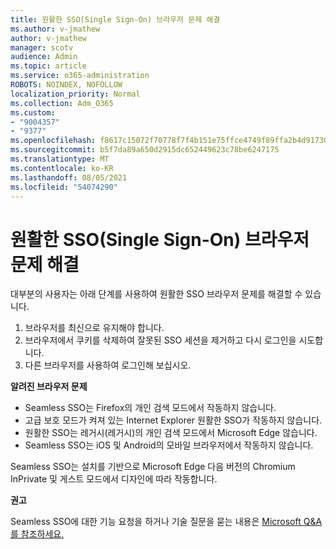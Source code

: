 ```yaml
---
title: 원활한 SSO(Single Sign-On) 브라우저 문제 해결
ms.author: v-jmathew
author: v-jmathew
manager: scotv
audience: Admin
ms.topic: article
ms.service: o365-administration
ROBOTS: NOINDEX, NOFOLLOW
localization_priority: Normal
ms.collection: Adm_O365
ms.custom:
- "9004357"
- "9377"
ms.openlocfilehash: f8617c15072f70778f7f4b151e75ffce4749f89ffa2b4d91730937c26aaeabbb
ms.sourcegitcommit: b5f7da89a650d2915dc652449623c78be6247175
ms.translationtype: MT
ms.contentlocale: ko-KR
ms.lasthandoff: 08/05/2021
ms.locfileid: "54074290"
---
```

# <a name="troubleshoot-seamless-single-sign-on-sso-browser-issues"></a>원활한 SSO(Single Sign-On) 브라우저 문제 해결

대부분의 사용자는 아래 단계를 사용하여 원활한 SSO 브라우저 문제를 해결할 수 있습니다.

1. 브라우저를 최신으로 유지해야 합니다.
2. 브라우저에서 쿠키를 삭제하여 잘못된 SSO 세션을 제거하고 다시 로그인을 시도합니다.
3. 다른 브라우저를 사용하여 로그인해 보십시오.

**알려진 브라우저 문제**

- Seamless SSO는 Firefox의 개인 검색 모드에서 작동하지 않습니다.
- 고급 보호 모드가 켜져 있는 Internet Explorer 원활한 SSO가 작동하지 않습니다.
- 원활한 SSO는 레거시(레거시)의 개인 검색 모드에서 Microsoft Edge 않습니다.
- Seamless SSO는 iOS 및 Android의 모바일 브라우저에서 작동하지 않습니다.

Seamless SSO는 설치를 기반으로 Microsoft Edge 다음 버전의 Chromium InPrivate 및 게스트 모드에서 디자인에 따라 작동합니다.

**권고**

Seamless SSO에 대한 기능 요청을 하거나 기술 질문을 묻는 내용은 [Microsoft Q&A를 참조하세요.](https://docs.microsoft.com/answers/topics/azure-ad-single-sign-on.html)
